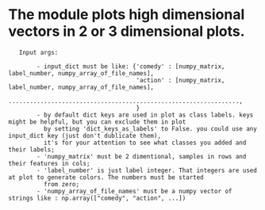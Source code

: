 # The module plots high dimensional vectors in 2 or 3 dimensional plots.


       Input args:
        
            - input_dict must be like: {'comedy' : [numpy_matrix, label_number, numpy_array_of_file_names],
                                        'action' : [numpy_matrix, label_number, numpy_array_of_file_names],
                                         .................................................................,
                                        }
            - by default dict keys are used in plot as class labels. keys might be helpful, but you can exclude them in plot
              by setting 'dict_keys_as_labels' to False. you could use any input_dict key (just don't dublicate them), 
              it's for your attention to see what classes you added and their labels;
            - 'numpy_matrix' must be 2 dimentional, samples in rows and their features in cols;
            - 'label_number' is just label integer. That integers are used at plot to generate colors. The numbers must be started
              from zero;
            - 'numpy_array_of_file_names' must be a numpy vector of strings like : np.array(["comedy", "action", ...])
